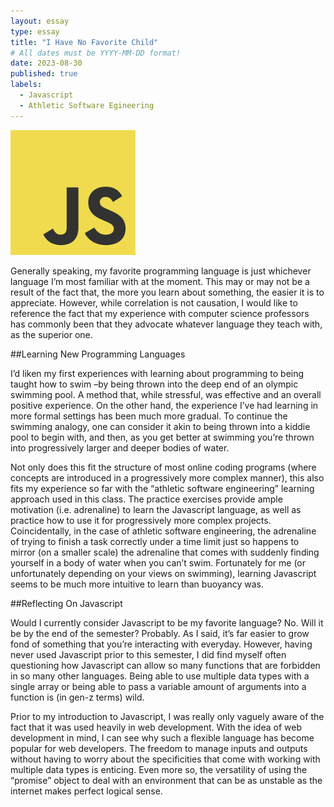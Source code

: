 ```yaml
---
layout: essay
type: essay
title: "I Have No Favorite Child"
# All dates must be YYYY-MM-DD format!
date: 2023-08-30
published: true
labels:
  - Javascript
  - Athletic Software Egineering
---
```


<img width="200px" class="rounded float-start pe-4" src="../img/javascript_symbol.png">

Generally speaking, my favorite programming language is just whichever language I’m most familiar with at the moment. This may or may not be a result of the fact that, the more you learn about something, the easier it is to appreciate. However, while correlation is not causation, I would like to reference the fact that my experience with computer science professors has commonly been that they advocate whatever language they teach with, as the superior one.

##Learning New Programming Languages

I’d liken my first experiences with learning about programming to being taught how to swim –by being thrown into the deep end of an olympic swimming pool. A method that, while stressful, was effective and an overall positive experience. On the other hand, the experience I’ve had learning in more formal settings has been much more gradual. To continue the swimming analogy, one can consider it akin to being thrown into a kiddie pool to begin with, and then, as you get better at swimming you’re thrown into progressively larger and deeper bodies of water. 

Not only does this fit the structure of most online coding programs (where concepts are introduced in a progressively more complex manner), this also fits my experience so far with the “athletic software engineering” learning approach used in this class. The practice exercises provide ample motivation (i.e. adrenaline) to learn the Javascript language, as well as practice how to use it for progressively more complex projects. Coincidentally, in the case of athletic software engineering, the adrenaline of trying to finish a task correctly under a time limit just so happens to mirror (on a smaller scale) the adrenaline that comes with suddenly finding yourself in a body of water when you can’t swim. Fortunately for me (or unfortunately depending on your views on swimming), learning Javascript seems to be much more intuitive to learn than buoyancy was.

##Reflecting On Javascript

Would I currently consider Javascript to be my favorite language? No. Will it be by the end of the semester? Probably. As I said, it’s far easier to grow fond of something that you’re interacting with everyday. However, having never used Javascript prior to this semester, I did find myself often questioning how Javascript can allow so many functions that are forbidden in so many other languages. Being able to use multiple data types with a single array or being able to pass a variable amount of arguments into a function is (in gen-z terms) wild.

Prior to my introduction to Javascript, I was really only vaguely aware of the fact that it was used heavily in web development. With the idea of web development in mind, I can see why such a flexible language has become popular for web developers. The freedom to manage inputs and outputs without having to worry about the specificities that come with working with multiple data types is enticing. Even more so, the versatility of using the “promise” object to deal with an environment that can be as unstable as the internet makes perfect logical sense.
